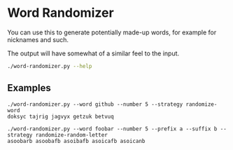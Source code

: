# Word Randomizer

You can use this to generate potentially made-up words, for example for nicknames and such.

The output will have somewhat of a similar feel to the input.

```bash
./word-randomizer.py --help
```

## Examples

```
./word-randomizer.py --word github --number 5 --strategy randomize-word
doksyc tajrig jagvyx getzuk betvuq
```

```
./word-randomizer.py --word foobar --number 5 --prefix a --suffix b --strategy randomize-random-letter
asoobarb asoobafb asoibafb asoicafb asoicanb
```

